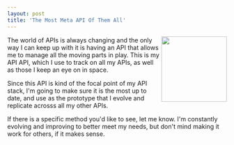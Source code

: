 ```yaml
---
layout: post
title: 'The Most Meta API Of Them All'
---
```

<p><img src="https://s3.amazonaws.com/kinlane-productions/bw-icons/bw-box-in-a-box.png" alt="" width="150" align="right" /></p>
<p>The world of APIs is always changing and the only way I can keep up with it is having an API that allows me to manage all the moving parts in play. This is my API API, which I use to track on all my APIs, as well as those I keep an eye on in space.</p>
<p>Since this API is kind of the focal point of my API stack, I'm going to make sure it is the most up to date, and use as the prototype that I evolve and replicate acrosss all my other APIs.</p>
<p>If there is a specific method you'd like to see, let me know. I'm constantly evolving and improving to better meet my needs, but don't mind making it work for others, if it makes sense.</p>